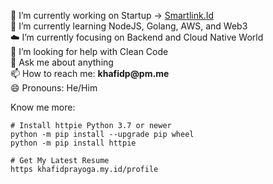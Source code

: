 🔭 I’m currently working on Startup -> [Smartlink.Id](https://smartlink.id)  
🌱 I’m currently learning NodeJS, Golang, AWS, and Web3   
☁️ I’m currently focusing on Backend and Cloud Native World  
🤔 I’m looking for help with Clean Code  
💬 Ask me about anything  
📫 How to reach me: __khafidp@pm.me__  
😄 Pronouns: He/Him  
 <!-- - [Medium](https://khafidprayoga.medium.com)
  - [Dev.to](https://dev.to/khafidprayoga)

 Support Me: __0xE81f86b7744B3b73ce64aecd9Ce59D596B953D40__  -->

Know me more:
```
# Install httpie Python 3.7 or newer 
python -m pip install --upgrade pip wheel
python -m pip install httpie

# Get My Latest Resume
https khafidprayoga.my.id/profile
```
